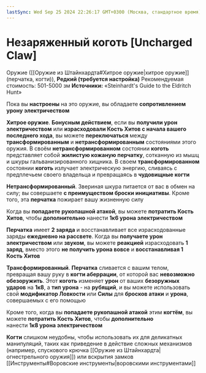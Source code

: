 ```yaml
---
lastSync: Wed Sep 25 2024 22:26:17 GMT+0300 (Москва, стандартное время)
---
```

# Незаряженный коготь [Uncharged Claw]

Оружие ([[Оружие из Штайнхардта#Хитрое оружие|хитрое оружие]] (перчатка, когти)), **Редкий (требуется настройка)**
Рекомендуемая стоимость: 501-5000 зм
**Источники:** «Steinhardt's Guide to the Eldritch Hunt»

Пока вы **настроены** на это оружие, вы обладаете **сопротивлением урону электричеством**

**Хитрое оружие**. **Бонусным действием**, если вы **получили урон электричеством** или **израсходовали Кость Хитов с начала вашего последнего хода**, вы можете **переключаться** между **трансформированным** и **нетрансформированным** состояниями этого оружия. В своём **нетрансформированном** состоянии **коготь** представляет собой **жилистую кожаную перчатку**, сотканную из мышц и шкуры гальванизированного хищника. В своем **трансформированном** состоянии **коготь** излучает электрическую энергию, сливаясь с предплечьем своего владельца и превращаясь в **чудовищные когти**

**Нетрансформированный**. Звериная шкура питается от вас в обмен на силу; вы совершаете **с преимуществом броски инициативы**. Кроме того, эта **перчатка** пожирает вашу жизненную силу

Когда вы **попадаете рукопашной атакой**, вы можете **потратить Кость Хитов**, чтобы **дополнительно** нанести **1к6 урона электричеством**

**Перчатка** имеет **2 заряда** и восстанавливает все израсходованные заряды **ежедневно на рассвете**. Когда вы **получаете урон электричеством** или **звуком**, вы можете **реакцией** израсходовать **1 заряд**, вместо этого **не получить урона вовсе** и **восстанавливая 1 Кость Хитов**

**Трансформированный**. **Перчатка** сливается с вашим телом, превращая вашу руку в **когти аберрации**, от которой вас **невозможно обезоружить**. Этот **коготь** изменяет **урон** от ваших **безоружных ударов** на **1к8**, а **тип урона** - на **рубящий**, и вы можете использовать свой **модификатор Ловкости** или **Силы** для **бросков атаки** и **урона**, совершаемых с его помощью

Кроме того, когда вы **попадаете рукопашной атакой** этим **когтём**, вы можете **потратить Кость Хитов**, чтобы **дополнительно** нанести **1к8 урона электричеством**

**Когти** слишком неудобны, чтобы использовать их для деликатных манипуляций, таких как приведение в действие сложных механизмов (например, спускового крючка [[Оружие из Штайнхардта|огнестрельного оружия]]) или вскрытия замков [[Инструменты#Воровские инструменты|воровскими инструментами]]